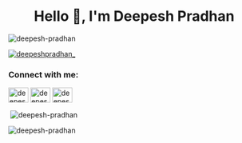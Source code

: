 <h1 align="center">Hello 👋, I'm Deepesh Pradhan</h1>

<p align="left"> <img src="https://komarev.com/ghpvc/?username=deepesh-pradhan&label=Profile%20views&color=0e75b6&style=flat" alt="deepesh-pradhan" /> </p>

<p align="left"> <a href="https://twitter.com/deepeshpradhan_" target="blank"><img src="https://img.shields.io/twitter/follow/deepeshpradhan_?logo=twitter&style=for-the-badge" alt="deepeshpradhan_" /></a> </p>

<h3 align="left">Connect with me:</h3>
<p align="left">
<a href="https://twitter.com/deepeshpradhan_" target="blank"><img align="center" src="https://raw.githubusercontent.com/rahuldkjain/github-profile-readme-generator/master/src/images/icons/Social/twitter.svg" alt="deepeshpradhan_" height="30" width="40" /></a>
<a href="https://linkedin.com/in/deepesh-pradhan-998949167/" target="blank"><img align="center" src="https://raw.githubusercontent.com/rahuldkjain/github-profile-readme-generator/master/src/images/icons/Social/linked-in-alt.svg" alt="deepesh pradhan" height="30" width="40" /></a>
<a href="https://instagram.com/deepeshpradhan__" target="blank"><img align="center" src="https://raw.githubusercontent.com/rahuldkjain/github-profile-readme-generator/master/src/images/icons/Social/instagram.svg" alt="deepeshpradhan__" height="30" width="40" /></a>
</p>

<p>&nbsp;<img align="center" src="https://github-readme-stats.vercel.app/api?username=deepesh-pradhan&show_icons=true&locale=en" alt="deepesh-pradhan" /></p>

<p><img align="center" src="https://github-readme-streak-stats.herokuapp.com/?user=deepesh-pradhan&" alt="deepesh-pradhan" /></p>
